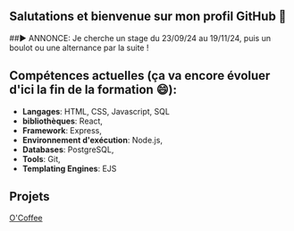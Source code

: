 ## Salutations et bienvenue sur mon profil GitHub 👋

##► ANNONCE: Je cherche un stage du 23/09/24 au 19/11/24, puis un boulot ou une alternance par la suite !

## Compétences actuelles (ça va encore évoluer d'ici la fin de la formation 😄):
- **Langages**: HTML, CSS, Javascript, SQL
- **bibliothèques**: React,
- **Framework**: Express,
- **Environnement d'exécution**: Node.js,
- **Databases**: PostgreSQL,
- **Tools**: Git,
- **Templating Engines**: EJS

## Projets
[O'Coffee](https://github.com/FlorentGarcia369963/OcoffeeFlo)

<!--
**FlorentGarcia369963/FlorentGarcia369963** is a ✨ _special_ ✨ repository because its `README.md` (this file) appears on your GitHub profile.

Here are some ideas to get you started:

- 🔭 I’m currently working on ...
- 🌱 I’m currently learning ...
- 👯 I’m looking to collaborate on ...
- 🤔 I’m looking for help with ...
- 💬 Ask me about ...
- 📫 How to reach me: ...
- 😄 Pronouns: ...
- ⚡ Fun fact: ...
-->


